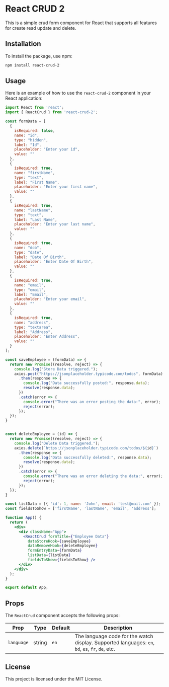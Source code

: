 # React CRUD 2

This is a simple crud form component for React that supports all features for create read update and delete.

## Installation

To install the package, use npm:

```bash
npm install react-crud-2
```

## Usage

Here is an example of how to use the `react-crud-2` component in your React application:

```jsx
import React from 'react';
import { ReactCrud } from 'react-crud-2';

const formData = [
  {
    isRequired: false,
    name: "id",
    type: "hidden",
    label: "Id",
    placeholder: "Enter your id",
    value: ""
  },
  {
    isRequired: true,
    name: "firstName",
    type: "text",
    label: "First Name",
    placeholder: "Enter your first name",
    value: ""
  },
  {
    isRequired: true,
    name: "lastName",
    type: "text",
    label: "Last Name",
    placeholder: "Enter your last name",
    value: ""
  },
  {
    isRequired: true,
    name: "dob",
    type: "date",
    label: "Date Of Birth",
    placeholder: "Enter Date Of Birth",
    value: ""
  },
  {
    isRequired: true,
    name: "email",
    type: "email",
    label: "Email",
    placeholder: "Enter your email",
    value: ""
  },
  {
    isRequired: true,
    name: "address",
    type: "textarea",
    label: "Address",
    placeholder: "Enter Address",
    value: ""
  }
];

const saveEmployee = (formData) => {
  return new Promise((resolve, reject) => {
    console.log("Store Data triggered.");
    axios.post("https://jsonplaceholder.typicode.com/todos", formData)
      .then(response => {
        console.log("Data successfully posted:", response.data);
        resolve(response.data);
      })
      .catch(error => {
        console.error("There was an error posting the data:", error);
        reject(error);
      });
  });
}


const deleteEmployee = (id) => {
  return new Promise((resolve, reject) => {
    console.log("Delete Data triggered.");
    axios.delete(`https://jsonplaceholder.typicode.com/todos/${id}`)
      .then(response => {
        console.log("Data successfully deleted:", response.data);
        resolve(response.data);
      })
      .catch(error => {
        console.error("There was an error deleting the data:", error);
        reject(error);
      });
  });
}

const listData = [{ 'id': 1, name: 'John', email: 'test@mail.com' }];
const fieldsToShow = ['firstName', 'lastName', 'email', 'address'];

function App() {
  return (
    <div>
      <div className="App">
        <ReactCrud formTitle={"Employee Data"}
          dataStoreHook={saveEmployee}
          dataRemoveHook={deleteEmployee}
          formEntryData={formData}
          listData={listData}
          fieldsToShow={fieldsToShow} />
      </div>
    </div>
  );
}

export default App;

```

## Props

The `ReactCrud` component accepts the following props:

| Prop       | Type   | Default | Description                           |
|------------|--------|---------|---------------------------------------|
| `language` | string | `en`    | The language code for the watch display. Supported languages: `en`, `bd`, `es`, `fr`, `de`, etc. |

## License

This project is licensed under the MIT License.